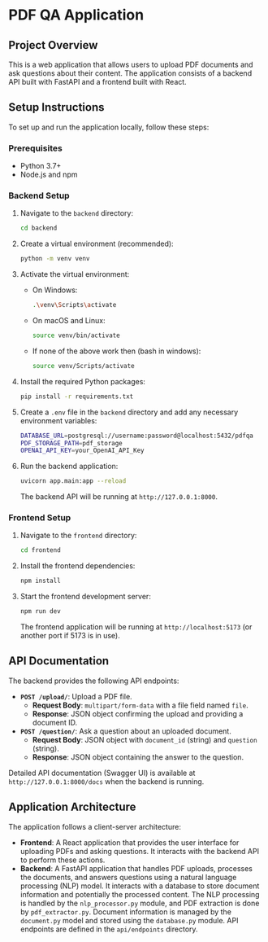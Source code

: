 # PDF QA Application

## Project Overview

This is a web application that allows users to upload PDF documents and ask questions about their content. The application consists of a backend API built with FastAPI and a frontend built with React.

## Setup Instructions

To set up and run the application locally, follow these steps:

### Prerequisites

*   Python 3.7+
*   Node.js and npm

### Backend Setup

1.  Navigate to the `backend` directory:
    ```bash
    cd backend
    ```
2.  Create a virtual environment (recommended):
    ```bash
    python -m venv venv
    ```
3.  Activate the virtual environment:
    *   On Windows:
        ```bash
        .\venv\Scripts\activate
        ```
    *   On macOS and Linux:
        ```bash
        source venv/bin/activate
        ```
    *   If none of the above work then (bash in windows):
        ```bash
        source venv/Scripts/activate
        ```
        
4.  Install the required Python packages:
    ```bash
    pip install -r requirements.txt
    ```
5.  Create a `.env` file in the `backend` directory and add any necessary environment variables:
    ```bash
    DATABASE_URL=postgresql://username:password@localhost:5432/pdfqa
    PDF_STORAGE_PATH=pdf_storage
    OPENAI_API_KEY=your_OpenAI_API_Key
    ```
7.  Run the backend application:
    ```bash
    uvicorn app.main:app --reload
    ```
    The backend API will be running at `http://127.0.0.1:8000`.

### Frontend Setup

1.  Navigate to the `frontend` directory:
    ```bash
    cd frontend
    ```
2.  Install the frontend dependencies:
    ```bash
    npm install
    ```
3.  Start the frontend development server:
    ```bash
    npm run dev
    ```
    The frontend application will be running at `http://localhost:5173` (or another port if 5173 is in use).

## API Documentation

The backend provides the following API endpoints:

*   **`POST /upload/`**: Upload a PDF file.
    *   **Request Body**: `multipart/form-data` with a file field named `file`.
    *   **Response**: JSON object confirming the upload and providing a document ID.
*   **`POST /question/`**: Ask a question about an uploaded document.
    *   **Request Body**: JSON object with `document_id` (string) and `question` (string).
    *   **Response**: JSON object containing the answer to the question.

Detailed API documentation (Swagger UI) is available at `http://127.0.0.1:8000/docs` when the backend is running.

## Application Architecture

The application follows a client-server architecture:

*   **Frontend**: A React application that provides the user interface for uploading PDFs and asking questions. It interacts with the backend API to perform these actions.
*   **Backend**: A FastAPI application that handles PDF uploads, processes the documents, and answers questions using a natural language processing (NLP) model. It interacts with a database to store document information and potentially the processed content. The NLP processing is handled by the `nlp_processor.py` module, and PDF extraction is done by `pdf_extractor.py`. Document information is managed by the `document.py` model and stored using the `database.py` module. API endpoints are defined in the `api/endpoints` directory.

